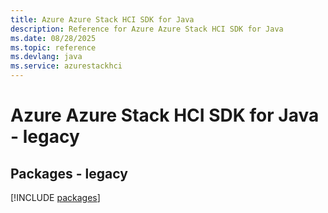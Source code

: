 ```yaml
---
title: Azure Azure Stack HCI SDK for Java
description: Reference for Azure Azure Stack HCI SDK for Java
ms.date: 08/28/2025
ms.topic: reference
ms.devlang: java
ms.service: azurestackhci
---
```

# Azure Azure Stack HCI SDK for Java - legacy
## Packages - legacy
[!INCLUDE [packages](azure-stack-hci-index.md)]